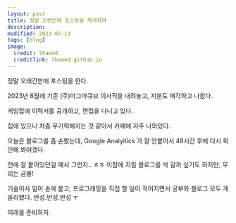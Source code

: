 ```yaml
---
layout: post
title: 정말 오랜만에 포스팅을 재개하며
description: 
modified: 2023-07-13
tags: [blog]
image:
  credit: lhaemd
  creditlink: lhamed.github.io
---
```


정말 오래간만에 포스팅을 한다.

2023년 6월에 기존 (주)마그마큐브 이사직을 내려놓고, 지분도 매각하고 나왔다.

게임잡에 이력서를 공개하고, 면접을 다니고 있다.

집에 있으니 차츰 무기력해지는 것 같아서 카페에 자주 나와있다.

오늘은 블로그를 좀 손봤는데, Google Analyitics 가 잘 안붙어서 48시간 후에 다시 확인해 봐야겠다.

전에 잘 붙어있던걸 떼서 그런지.. ㅎㅎ 이참에 지킬 블로그를 싹 갈까 싶기도 하지만, 무리는 금물!


기술이사 일이 손에 붙고, 프로그래밍을 직접 할 일이 적어지면서 공부와 블로그 모두 게을리했다. 반성.반성.반성 ㅜ

미래를 준비하자.


